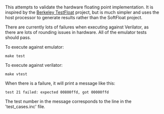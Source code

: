 This attempts to validate the hardware floating point implementation. It is inspired by
the [Berkeley TestFloat](http://www.jhauser.us/arithmetic/TestFloat.html) project,
but is much simpler and uses the host processor to generate results rather than the SoftFloat
project.

There are currently lots of failures when executing against Verilator, as there are lots
of rounding issues in hardware. All of the emulator tests should pass.

To execute against emulator:

    make test

To execute against verilator:

    make vtest

When there is a failure, it will print a message like this:

    test 21 failed: expected 00800ffd, got 00000ffd

The test number in the message corresponds to the line in the 'test_cases.inc'
file.
